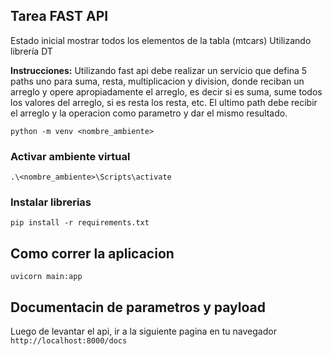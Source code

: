 ## Tarea FAST API
Estado inicial mostrar todos los elementos de la tabla (mtcars) Utilizando librería DT

**Instrucciones:**
Utilizando fast api debe realizar un servicio que defina 5 paths uno para suma, resta, multiplicacion y division, donde reciban un arreglo y opere apropiadamente el arreglo, es decir si es suma, sume todos los valores del arreglo, si es resta los resta, etc. El ultimo path debe recibir el arreglo y la operacion como parametro y dar el mismo resultado.

```python -m venv <nombre_ambiente>```

### Activar ambiente virtual
```.\<nombre_ambiente>\Scripts\activate  ```

### Instalar librerias
```pip install -r requirements.txt```

## Como correr la aplicacion
```uvicorn main:app```


## Documentacin de parametros y payload
Luego de levantar el api, ir a la siguiente pagina en tu navegador `http://localhost:8000/docs`






